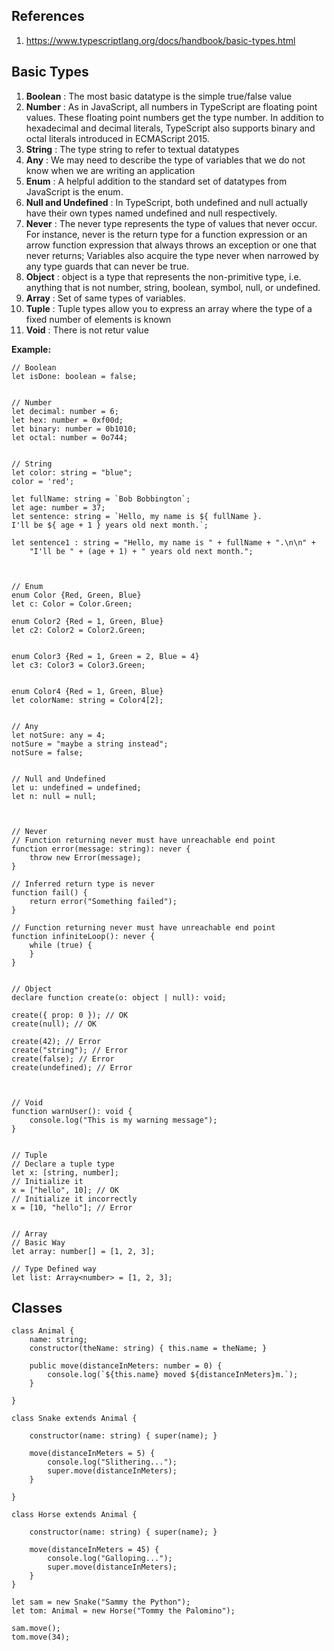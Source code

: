 ## References
1. https://www.typescriptlang.org/docs/handbook/basic-types.html


## Basic Types

1. **Boolean** : The most basic datatype is the simple true/false value
2. **Number** : As in JavaScript, all numbers in TypeScript are floating point values. These floating point numbers get the type number. In addition to hexadecimal and decimal literals, TypeScript also supports binary and octal literals introduced in ECMAScript 2015.
3. **String** : The type string to refer to textual datatypes
4. **Any** : We may need to describe the type of variables that we do not know when we are writing an application
5. **Enum** : A helpful addition to the standard set of datatypes from JavaScript is the enum.
6. **Null and Undefined** : In TypeScript, both undefined and null actually have their own types named undefined and null respectively. 
7. **Never** : The never type represents the type of values that never occur. For instance, never is the return type for a function expression or an arrow function expression that always throws an exception or one that never returns; Variables also acquire the type never when narrowed by any type guards that can never be true.
8. **Object** : object is a type that represents the non-primitive type, i.e. anything that is not number, string, boolean, symbol, null, or undefined.
9.  **Array** : Set of same types of variables.
10. **Tuple** : Tuple types allow you to express an array where the type of a fixed number of elements is known
11. **Void** : There is not retur value

**Example:**

```
// Boolean
let isDone: boolean = false;


// Number
let decimal: number = 6;
let hex: number = 0xf00d;
let binary: number = 0b1010;
let octal: number = 0o744;


// String
let color: string = "blue";
color = 'red';

let fullName: string = `Bob Bobbington`;
let age: number = 37;
let sentence: string = `Hello, my name is ${ fullName }.
I'll be ${ age + 1 } years old next month.`;

let sentence1 : string = "Hello, my name is " + fullName + ".\n\n" +
    "I'll be " + (age + 1) + " years old next month.";



// Enum
enum Color {Red, Green, Blue}
let c: Color = Color.Green;

enum Color2 {Red = 1, Green, Blue}
let c2: Color2 = Color2.Green;


enum Color3 {Red = 1, Green = 2, Blue = 4}
let c3: Color3 = Color3.Green;


enum Color4 {Red = 1, Green, Blue}
let colorName: string = Color4[2];


// Any
let notSure: any = 4;
notSure = "maybe a string instead";
notSure = false;


// Null and Undefined
let u: undefined = undefined;
let n: null = null;



// Never
// Function returning never must have unreachable end point
function error(message: string): never {
    throw new Error(message);
}

// Inferred return type is never
function fail() {
    return error("Something failed");
}

// Function returning never must have unreachable end point
function infiniteLoop(): never {
    while (true) {
    }
}


// Object
declare function create(o: object | null): void;

create({ prop: 0 }); // OK
create(null); // OK

create(42); // Error
create("string"); // Error
create(false); // Error
create(undefined); // Error



// Void
function warnUser(): void {
    console.log("This is my warning message");
}


// Tuple
// Declare a tuple type
let x: [string, number];
// Initialize it
x = ["hello", 10]; // OK
// Initialize it incorrectly
x = [10, "hello"]; // Error


// Array
// Basic Way
let array: number[] = [1, 2, 3];

// Type Defined way
let list: Array<number> = [1, 2, 3];
```



## Classes

```
class Animal {
    name: string;
    constructor(theName: string) { this.name = theName; }

    public move(distanceInMeters: number = 0) {
        console.log(`${this.name} moved ${distanceInMeters}m.`);
    }

}

class Snake extends Animal {

    constructor(name: string) { super(name); }

    move(distanceInMeters = 5) {
        console.log("Slithering...");
        super.move(distanceInMeters);
    }

}

class Horse extends Animal {

    constructor(name: string) { super(name); }

    move(distanceInMeters = 45) {
        console.log("Galloping...");
        super.move(distanceInMeters);
    }
}

let sam = new Snake("Sammy the Python");
let tom: Animal = new Horse("Tommy the Palomino");

sam.move();
tom.move(34);
```
